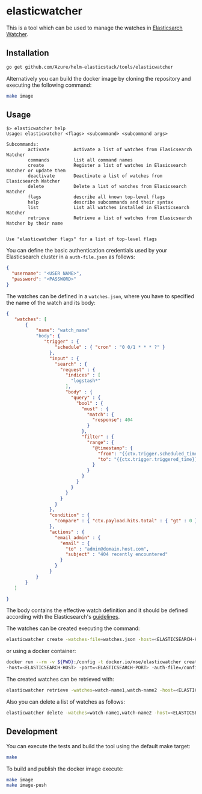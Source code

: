 # elasticwatcher

This is a tool which can be used to manage the watches in [Elasticsarch Watcher](https://www.elastic.co/guide/en/elasticsearch/reference/5.6/watcher-api.html).

## Installation

```bash
go get github.com/Azure/helm-elasticstack/tools/elasticwatcher
```

Alternatively you can build the docker image by cloning the repository and executing the following command:

```bash
make image
```

## Usage 

```
$> elasticwatcher help
Usage: elasticwatcher <flags> <subcommand> <subcommand args>

Subcommands:
        activate         Activate a list of watches from Elasicsearch Watcher
        commands         list all command names
        create           Register a list of watches in Elasicsearch Watcher or update them
        deactivate       Deactivate a list of watches from Elasicsearch Watcher
        delete           Delete a list of watches from Elasicsearch Watcher
        flags            describe all known top-level flags
        help             describe subcommands and their syntax
        list             List all watches installed in Elasticsearch Watcher
        retrieve         Retrieve a list of watches from Elasicsearch Watcher by their name


Use "elasticwatcher flags" for a list of top-level flags

```

You can define the basic authentication credentials used by your Elasticsearch cluster in a `auth-file.json` as follows:

```json
{
  "username": "<USER NAME>",
  "password": "<PASSWORD>"
}

```

The watches can be defined in a `watches.json`, where you have to specified the name of the watch and its body:

```json
{
   "watches": [
       {
           "name": "watch_name"
           "body": {
              "trigger" : {
                  "schedule" : { "cron" : "0 0/1 * * * ?" }
                },
                "input" : {
                  "search" : {
                    "request" : {
                      "indices" : [
                        "logstash*"
                      ],
                      "body" : {
                        "query" : {
                          "bool" : {
                            "must" : {
                              "match": {
                                "response": 404
                              }
                            },
                            "filter" : {
                              "range": {
                                "@timestamp": {
                                  "from": "{{ctx.trigger.scheduled_time}}||-5m",
                                  "to": "{{ctx.trigger.triggered_time}}"
                                }
                              }
                            }
                          }
                        }
                      }
                    }
                  }
                },
                "condition" : {
                  "compare" : { "ctx.payload.hits.total" : { "gt" : 0 }}
                },
                "actions" : {
                  "email_admin" : {
                    "email" : {
                      "to" : "admin@domain.host.com",
                      "subject" : "404 recently encountered"
                    }
                  }
                }
           }
       }
   ]

}
```

The body contains the effective watch definition and it should be defined according with the Elasticsearch's [guidelines](https://www.elastic.co/guide/en/x-pack/6.1/how-watcher-works.html#watch-active-state).

The watches can be created executing the command:

```bash
elasticwatcher create -watches-file=watches.json -host=<ELASTICSEARCH-HOST> -port=<ELASTICSEARCH-PORT> -auth-file=auth-file.json
```

or using a docker container:

```bash
docker run --rm -v ${PWD}:/config -t docker.io/mse/elasticwatcher create -watches-file=/config/watches.json \
-host=<ELASTICSEARCH-HOST> -port=<ELASTICSEARCH-PORT> -auth-file=/config/auth-file.json
```

The created watches can be retrieved with:

```bash
elasticwatcher retrieve -watches=watch-name1,watch-name2 -host=<ELASTICSEARCH-HOST> -port=<ELASTICSEARCH-PORT> -auth-file=auth-file.json
```

Also you can delete a list of watches as follows:

```bash
elasticwatcher delete -watches=watch-name1,watch-name2 -host=<ELASTICSEARCH-HOST> -port=<ELASTICSEARCH-PORT> -auth-file=auth-file.json
```

## Development

You can execute the tests and build the tool using the default make target:

```bash
make
```

To build and publish the docker image execute:
```bash
make image
make image-push
```
